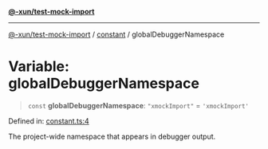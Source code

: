 [**@-xun/test-mock-import**](../../README.md)

***

[@-xun/test-mock-import](../../README.md) / [constant](../README.md) / globalDebuggerNamespace

# Variable: globalDebuggerNamespace

> `const` **globalDebuggerNamespace**: `"xmockImport"` = `'xmockImport'`

Defined in: [constant.ts:4](https://github.com/Xunnamius/test-utils/blob/ca836aa33b227c1e3394f2c9c8306000b3bc7396/packages/test-mock-import/src/constant.ts#L4)

The project-wide namespace that appears in debugger output.
